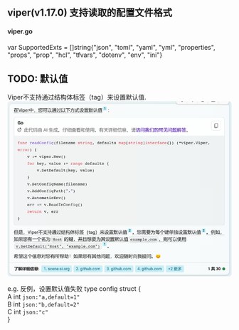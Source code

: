 ## viper(v1.17.0) 支持读取的配置文件格式
#### viper.go
var SupportedExts = []string{"json", "toml", "yaml", "yml", "properties", "props", "prop", "hcl", "tfvars", "dotenv", "env", "ini"}

## TODO: 默认值
Viper不支持通过结构体标签（tag）来设置默认值.  
![_img.png](_img.png)  

e.g. 反例，设置默认值失败
type config struct {  
    A int `json:"a,default=1"`  
    B int `json:"b,default=2"`  
    C int `json:"c"`  
}
